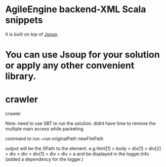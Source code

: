# AgileEngine backend-XML Scala snippets

It is built on top of [Jsoup](https://jsoup.org/).

You can use Jsoup for your solution or apply any other convenient library. 
=======
# crawler
crawler

Note: need to use SBT to run the solution. didnt have time to remove the multiple main access while packeting.

command to run ~run originalPath newFilePath

output will be the XPath to the element.
e.g html[1] > body > div[1] > div[2] > div > div > div[1] > div > div > a
and be displayed in the logger.Info (added a dependency for the logger.)
